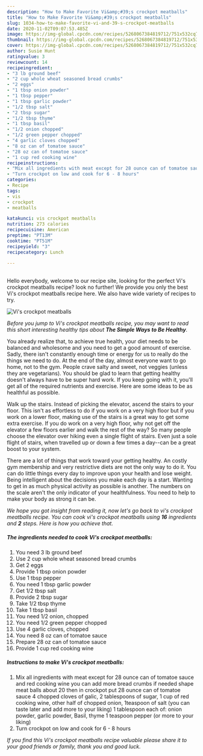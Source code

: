 ```yaml
---
description: "How to Make Favorite Vi&amp;#39;s crockpot meatballs"
title: "How to Make Favorite Vi&amp;#39;s crockpot meatballs"
slug: 1034-how-to-make-favorite-vi-and-39-s-crockpot-meatballs
date: 2020-11-02T09:07:53.485Z
image: https://img-global.cpcdn.com/recipes/5268067384819712/751x532cq70/vis-crockpot-meatballs-recipe-main-photo.jpg
thumbnail: https://img-global.cpcdn.com/recipes/5268067384819712/751x532cq70/vis-crockpot-meatballs-recipe-main-photo.jpg
cover: https://img-global.cpcdn.com/recipes/5268067384819712/751x532cq70/vis-crockpot-meatballs-recipe-main-photo.jpg
author: Susie Hunt
ratingvalue: 3
reviewcount: 14
recipeingredient:
- "3 lb ground beef"
- "2 cup whole wheat seasoned bread crumbs"
- "2 eggs"
- "1 tbsp onion powder"
- "1 tbsp pepper"
- "1 tbsp garlic powder"
- "1/2 tbsp salt"
- "2 tbsp sugar"
- "1/2 tbsp thyme"
- "1 tbsp basil"
- "1/2 onion chopped"
- "1/2 green pepper chopped"
- "4 garlic cloves chopped"
- "8 oz can of tomatoe sauce"
- "28 oz can of tomatoe sauce"
- "1 cup red cooking wine"
recipeinstructions:
- "Mix all ingredients with meat except for 28 ounce can of tomatoe sauce and red cooking wine you can add more bread crumbs if needed shape meat balls about 20 then in crockpot put 28 ounce can of tomatoe sauce 4 chopped cloves of galic, 2 tablespoons of sugar, 1 cup of red cooking wine, other half of chopped onion, 1teaspoon of salt (you can taste later and add more to your liking) 1 tablespoon each of: onion powder, garlic powder, Basil, thyme  1 teaspoon pepper (or more to your liking)"
- "Turn crockpot on low and cook for 6 - 8 hours"
categories:
- Recipe
tags:
- vis
- crockpot
- meatballs

katakunci: vis crockpot meatballs 
nutrition: 273 calories
recipecuisine: American
preptime: "PT13M"
cooktime: "PT51M"
recipeyield: "3"
recipecategory: Lunch

---
```

<br>
Hello everybody, welcome to our recipe site, looking for the perfect Vi&#39;s crockpot meatballs recipe? look no further! We provide you only the best Vi&#39;s crockpot meatballs recipe here. We also have wide variety of recipes to try.
<br>


![Vi&#39;s crockpot meatballs](https://img-global.cpcdn.com/recipes/5268067384819712/751x532cq70/vis-crockpot-meatballs-recipe-main-photo.jpg)

<i>Before you jump to Vi&#39;s crockpot meatballs recipe, you may want to read this short interesting healthy tips about <strong>The Simple Ways to Be Healthy</strong>.</i>

You already realize that, to achieve true health, your diet needs to be balanced and wholesome and you need to get a good amount of exercise. Sadly, there isn't constantly enough time or energy for us to really do the things we need to do. At the end of the day, almost everyone want to go home, not to the gym. People crave salty and sweet, not veggies (unless they are vegetarians). You should be glad to learn that getting healthy doesn't always have to be super hard work. If you keep going with it, you'll get all of the required nutrients and exercise. Here are some ideas to be as healthful as possible.

Walk up the stairs. Instead of picking the elevator, ascend the stairs to your floor. This isn't as effortless to do if you work on a very high floor but if you work on a lower floor, making use of the stairs is a great way to get some extra exercise. If you do work on a very high floor, why not get off the elevator a few floors earlier and walk the rest of the way? So many people choose the elevator over hiking even a single flight of stairs. Even just a sole flight of stairs, when travelled up or down a few times a day--can be a great boost to your system. 

There are a lot of things that work toward your getting healthy. An costly gym membership and very restrictive diets are not the only way to do it. You can do little things every day to improve upon your health and lose weight. Being intelligent about the decisions you make each day is a start. Wanting to get in as much physical activity as possible is another. The numbers on the scale aren't the only indicator of your healthfulness. You need to help to make your body as strong it can be. 


<i>We hope you got insight from reading it, now let's go back to vi&#39;s crockpot meatballs recipe. You can cook vi&#39;s crockpot meatballs using <strong>16</strong> ingredients and <strong>2</strong> steps. Here is how you achieve that.
</i>

##### The ingredients needed to cook Vi&#39;s crockpot meatballs:

1. You need 3 lb ground beef
1. Use 2 cup whole wheat seasoned bread crumbs
1. Get 2 eggs
1. Provide 1 tbsp onion powder
1. Use 1 tbsp pepper
1. You need 1 tbsp garlic powder
1. Get 1/2 tbsp salt
1. Provide 2 tbsp sugar
1. Take 1/2 tbsp thyme
1. Take 1 tbsp basil
1. You need 1/2 onion, chopped
1. You need 1/2 green pepper chopped
1. Use 4 garlic cloves, chopped
1. You need 8 oz can of tomatoe sauce
1. Prepare 28 oz can of tomatoe sauce
1. Provide 1 cup red cooking wine


##### Instructions to make Vi&#39;s crockpot meatballs:

1. Mix all ingredients with meat except for 28 ounce can of tomatoe sauce and red cooking wine you can add more bread crumbs if needed shape meat balls about 20 then in crockpot put 28 ounce can of tomatoe sauce 4 chopped cloves of galic, 2 tablespoons of sugar, 1 cup of red cooking wine, other half of chopped onion, 1teaspoon of salt (you can taste later and add more to your liking) 1 tablespoon each of: onion powder, garlic powder, Basil, thyme  1 teaspoon pepper (or more to your liking)
1. Turn crockpot on low and cook for 6 - 8 hours


<i>If you find this Vi&#39;s crockpot meatballs recipe valuable please share it to your good friends or family, thank you and good luck.</i>
